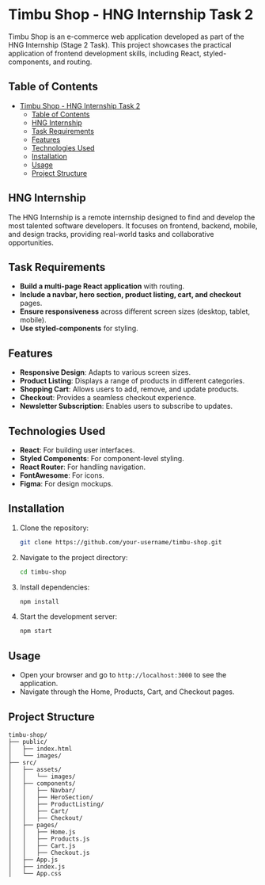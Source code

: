 # Timbu Shop - HNG Internship Task 2

Timbu Shop is an e-commerce web application developed as part of the HNG Internship (Stage 2 Task). This project showcases the practical application of frontend development skills, including React, styled-components, and routing.

## Table of Contents
- [Timbu Shop - HNG Internship Task 2](#timbu-shop---hng-internship-task-2)
  - [Table of Contents](#table-of-contents)
  - [HNG Internship](#hng-internship)
  - [Task Requirements](#task-requirements)
  - [Features](#features)
  - [Technologies Used](#technologies-used)
  - [Installation](#installation)
  - [Usage](#usage)
  - [Project Structure](#project-structure)

## HNG Internship
The HNG Internship is a remote internship designed to find and develop the most talented software developers. It focuses on frontend, backend, mobile, and design tracks, providing real-world tasks and collaborative opportunities. 

## Task Requirements
- **Build a multi-page React application** with routing.
- **Include a navbar, hero section, product listing, cart, and checkout** pages.
- **Ensure responsiveness** across different screen sizes (desktop, tablet, mobile).
- **Use styled-components** for styling.

## Features
- **Responsive Design**: Adapts to various screen sizes.
- **Product Listing**: Displays a range of products in different categories.
- **Shopping Cart**: Allows users to add, remove, and update products.
- **Checkout**: Provides a seamless checkout experience.
- **Newsletter Subscription**: Enables users to subscribe to updates.

## Technologies Used
- **React**: For building user interfaces.
- **Styled Components**: For component-level styling.
- **React Router**: For handling navigation.
- **FontAwesome**: For icons.
- **Figma**: For design mockups.

## Installation
1. Clone the repository:
    ```bash
    git clone https://github.com/your-username/timbu-shop.git
    ```
2. Navigate to the project directory:
    ```bash
    cd timbu-shop
    ```
3. Install dependencies:
    ```bash
    npm install
    ```
4. Start the development server:
    ```bash
    npm start
    ```

## Usage
- Open your browser and go to `http://localhost:3000` to see the application.
- Navigate through the Home, Products, Cart, and Checkout pages.

## Project Structure
```plaintext
timbu-shop/
├── public/
│   ├── index.html
│   └── images/
├── src/
│   ├── assets/
│   │   └── images/
│   ├── components/
│   │   ├── Navbar/
│   │   ├── HeroSection/
│   │   ├── ProductListing/
│   │   ├── Cart/
│   │   ├── Checkout/
│   ├── pages/
│   │   ├── Home.js
│   │   ├── Products.js
│   │   ├── Cart.js
│   │   ├── Checkout.js
│   ├── App.js
│   ├── index.js
│   └── App.css
